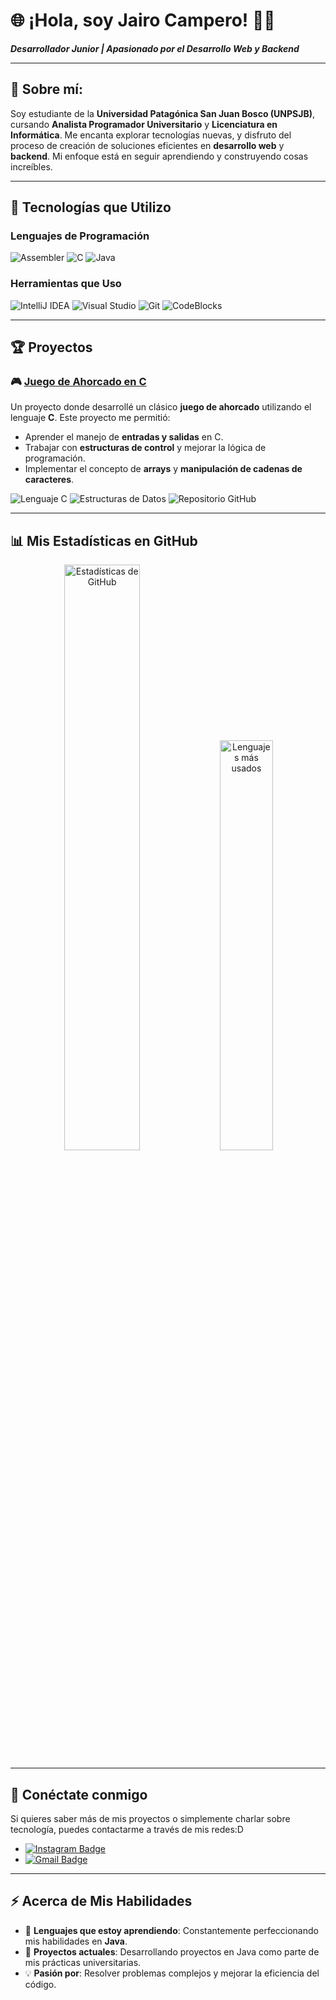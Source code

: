 # 🌐 ¡Hola, soy Jairo Campero! 👨‍💻

**_Desarrollador Junior | Apasionado por el Desarrollo Web y Backend_**

---

## 🎯 Sobre mí:
Soy estudiante de la **Universidad Patagónica San Juan Bosco (UNPSJB)**, cursando **Analista Programador Universitario** y **Licenciatura en Informática**. Me encanta explorar tecnologías nuevas, y disfruto del proceso de creación de soluciones eficientes en **desarrollo web** y **backend**. Mi enfoque está en seguir aprendiendo y construyendo cosas increíbles.

---

## 🚀 Tecnologías que Utilizo

### Lenguajes de Programación
![Assembler](https://img.shields.io/badge/Assembler-2C2E3E?style=for-the-badge&logo=gnubash&logoColor=white)
![C](https://img.shields.io/badge/C-00599C?style=for-the-badge&logo=c&logoColor=white)
![Java](https://img.shields.io/badge/Java-ED8B00?style=for-the-badge&logo=openjdk&logoColor=white)

### Herramientas que Uso
![IntelliJ IDEA](https://img.shields.io/badge/IntelliJ-2D2D30?style=for-the-badge&logo=intellijidea&logoColor=white)
![Visual Studio](https://img.shields.io/badge/Visual_Studio-5C2D91?style=for-the-badge&logo=visualstudio&logoColor=white)
![Git](https://img.shields.io/badge/Git-F05032?style=for-the-badge&logo=git&logoColor=white)
![CodeBlocks](https://img.shields.io/badge/CodeBlocks-1E1E1E?style=for-the-badge&logo=codeblocks&logoColor=white)

---

## 🏆 Proyectos

### 🎮 [Juego de Ahorcado en C](https://github.com/xjairooo/Ahorcado-Game-in-C)
Un proyecto donde desarrollé un clásico **juego de ahorcado** utilizando el lenguaje **C**. Este proyecto me permitió:
- Aprender el manejo de **entradas y salidas** en C.
- Trabajar con **estructuras de control** y mejorar la lógica de programación.
- Implementar el concepto de **arrays** y **manipulación de cadenas de caracteres**.

<p align="left">
  <img src="https://img.shields.io/badge/Lenguaje-C-blue?style=for-the-badge&logo=c&logoColor=white" alt="Lenguaje C"/>
  <img src="https://img.shields.io/badge/Estructuras_De_Datos-Informativas-brightgreen?style=for-the-badge" alt="Estructuras de Datos"/>
  <img src="https://img.shields.io/badge/Proyecto_Completo-en_GitHub-lightgrey?style=for-the-badge&logo=github" alt="Repositorio GitHub"/>
</p>

---

## 📊 Mis Estadísticas en GitHub
<p align="center">
  <img src="https://github-readme-stats.vercel.app/api?username=xjairooo&show_icons=true&theme=highcontrast&hide_border=true&title_color=FFD700&icon_color=FF4500&text_color=FFFFFF&bg_color=0D1117" alt="Estadísticas de GitHub" width="49%"/>
  <img src="https://github-readme-stats.vercel.app/api/top-langs/?username=xjairooo&layout=compact&theme=highcontrast&hide_border=true&title_color=FFD700&text_color=FFFFFF&bg_color=0D1117" alt="Lenguajes más usados" width="41%"/>
</p>

---

## 🔗 Conéctate conmigo
Si quieres saber más de mis proyectos o simplemente charlar sobre tecnología, puedes contactarme a través de mis redes:D

- [![Instagram Badge](https://img.shields.io/badge/Instagram-E4405F?style=for-the-badge&logo=instagram&logoColor=white)](https://www.instagram.com/xjairooo)
- [![Gmail Badge](https://img.shields.io/badge/Gmail-D14836?style=for-the-badge&logo=gmail&logoColor=white)](https://mail.google.com/mail/u/0/?fs=1&to=camperojairo0@gmail.com&tf=cm)

---

## ⚡ Acerca de Mis Habilidades
- 🌱 **Lenguajes que estoy aprendiendo**: Constantemente perfeccionando mis habilidades en **Java**.
- 🔨 **Proyectos actuales**: Desarrollando proyectos en Java como parte de mis prácticas universitarias.
- 💡 **Pasión por**: Resolver problemas complejos y mejorar la eficiencia del código.

